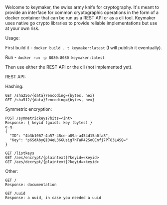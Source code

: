 Welcome to keymaker, the swiss army knife for cryptography. It's meant to provide an interface 
for common cryptographic operations in the form of a docker container that can be run as a
REST API or as a cli tool. Keymaker uses native go crypto libraries to provide reliable implementations
but use at your own risk.

Usage:

First build it - `docker build . t keymaker:latest` (I will publish it eventually).

Run - `docker run -p 8080:8080 keymaker:latest`

Then use either the REST API or the cli (not implemented yet).

REST API:

Hashing:
```
GET /sha256/{data}?encoding={bytes, hex}
GET /sha512/{data}?encoding={bytes, hex}
```

Symmetric encryption:
```
POST /symmetrickeys?bits=<int>
Response: { keyid (guid): key (bytes) }
e.g.
{
  "ID": "4b3b1067-4a57-48ce-a89a-a454d15a0fa8",
  "Key": "p6SdAbyQIO4eL36GUsig7hTaR42SoOEnfj7PT83L4SQ="
}

GET /listkeys
GET /aes/encrypt/{plaintext}?keyid=<keyid>
GET /aes/decrypt/{plaintext}?keyid=<keyid>

```

Other:
```
GET /
Response: documentation

GET /uuid
Response: a uuid, in case you needed a uuid
```
